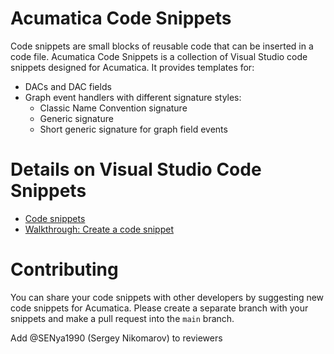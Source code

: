# Acumatica Code Snippets
Code snippets are small blocks of reusable code that can be inserted in a code file.
Acumatica Code Snippets is a collection of Visual Studio code snippets designed for Acumatica.
It provides templates for:
* DACs and DAC fields
* Graph event handlers with different signature styles:
   * Classic Name Convention signature
   * Generic signature
   * Short generic signature for graph field events

# Details on Visual Studio Code Snippets
* [Code snippets](https://docs.microsoft.com/en-us/visualstudio/ide/code-snippets?view=vs-2022)
* [Walkthrough: Create a code snippet](https://docs.microsoft.com/en-us/visualstudio/ide/walkthrough-creating-a-code-snippet?view=vs-2022)

# Contributing
You can share your code snippets with other developers by suggesting new code snippets for Acumatica. 
Please create a separate branch with your snippets and make a pull request into the `main` branch. 

Add @SENya1990 (Sergey Nikomarov) to reviewers
